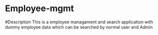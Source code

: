 # Employee-mgmt


#Description
This is a employee managament and search application with dummy employee data which can be searched by normal user and Admin

